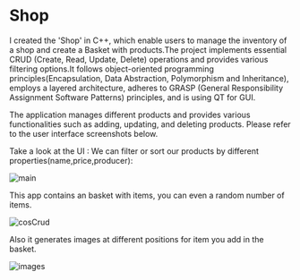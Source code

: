 # Shop
I created the 'Shop' in C++, which enable users to manage the inventory of a shop and  create a Basket with products.The project implements essential CRUD (Create, Read, Update, Delete) operations and provides various filtering options.It follows object-oriented programming principles(Encapsulation, Data Abstraction, Polymorphism and Inheritance), employs a layered architecture, adheres to GRASP (General Responsibility Assignment Software Patterns) principles, and is using QT for GUI.  

 The application manages different products and provides various functionalities such as adding, updating, and deleting products. Please refer to the user interface screenshots below.

Take a look at the UI :
We can filter or sort our products by different properties(name,price,producer):

![main](https://github.com/Codrut112/Shop/assets/118080484/d9a374b5-8301-4b7c-888c-56ce35c01b4d)

This app contains an basket with items, you can even a random number of items.

![cosCrud](https://github.com/Codrut112/Shop/assets/118080484/41cf9872-1381-47ca-9310-ac3eb99d5204)

Also it generates images at different positions for item you add in the basket.

![images](https://github.com/Codrut112/Shop/assets/118080484/eda88147-ad5f-4b43-b287-2d2867c2c529)

